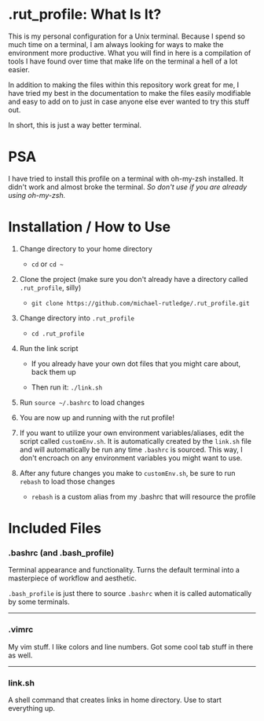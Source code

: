 # .rut\_profile: What Is It?

This is my personal configuration for a Unix terminal. Because I spend so much time on a
terminal, I am always looking for ways to make the environment more productive. What you
will find in here is a compilation of tools I have found over time that make life on the
terminal a hell of a lot easier. 

In addition to making the files within this repository work great for me, I have tried my
best in the documentation to make the files easily modifiable and easy to add on to just
in case anyone else ever wanted to try this stuff out. 

In short, this is just a way better terminal.

# PSA

I have tried to install this profile on a terminal with oh-my-zsh installed. It didn't
work and almost broke the terminal. *So don't use if you are already using oh-my-zsh.*

# Installation / How to Use

1. Change directory to your home directory

    *   `cd` or `cd ~`

1. Clone the project (make sure you don't already have a directory called 
`.rut_profile`, silly)

    *   `git clone https://github.com/michael-rutledge/.rut_profile.git`

1. Change directory into `.rut_profile`

    *   `cd .rut_profile`

1. Run the link script

    *   If you already have your own dot files that you might care about, back them up

    *   Then run it: `./link.sh`

1. Run `source ~/.bashrc` to load changes

1. You are now up and running with the rut profile!

1. If you want to utilize your own environment variables/aliases, edit the script called
`customEnv.sh`. It is automatically created by the `link.sh` file and will automatically
be run any time `.bashrc` is sourced. This way, I don't encroach on any environment
variables you might want to use.

1. After any future changes you make to `customEnv.sh`, be sure to run `rebash` to load
those changes

    *   `rebash` is a custom alias from my .bashrc that will resource the profile

# Included Files

### .bashrc (and .bash\_profile)

Terminal appearance and functionality. Turns the default terminal into a masterpiece of
workflow and aesthetic.

`.bash_profile` is just there to source `.bashrc` when it is called automatically by some
terminals.

---
### .vimrc

My vim stuff. I like colors and line numbers. Got some cool tab stuff in there as well.

---
### link.sh

A shell command that creates links in home directory. Use to start everything up.
